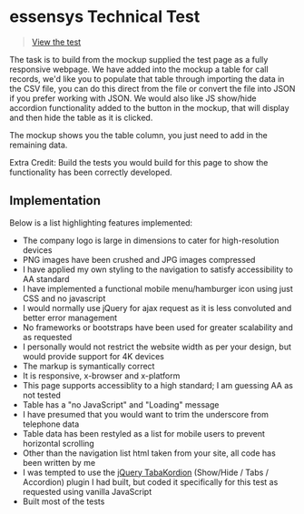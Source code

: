 # essensys Technical Test

> [View the test](https://rawgit.com/tariqkhan-co-uk/essensys/master/index.html)

The task is to build from the mockup supplied the test page as a fully responsive webpage. We have added into the mockup a table for call records, we'd like you to populate that table through importing the data in the CSV file, you can do this direct from the file or convert the file into JSON if you prefer working with JSON. We would also like JS show/hide accordion functionality added to the button in the mockup, that will display and then hide the table as it is clicked.

The mockup shows you the table column, you just need to add in the remaining data.

Extra Credit: Build the tests you would build for this page to show the functionality has been correctly developed.

## Implementation

Below is a list highlighting features implemented:
* The company logo is large in dimensions to cater for high-resolution devices
* PNG images have been crushed and JPG images compressed
* I have applied my own styling to the navigation to satisfy accessibility to AA standard
* I have implemented a functional mobile menu/hamburger icon using just CSS and no javascript
* I would normally use jQuery for ajax request as it is less convoluted and better error management
* No frameworks or bootstraps have been used for greater scalability and as requested
* I personally would not restrict the website width as per your design, but would provide support for 4K devices
* The markup is symantically correct
* It is responsive, x-browser and x-platform
* This page supports accessiblity to a high standard; I am guessing AA as not tested
* Table has a "no JavaScript" and "Loading" message
* I have presumed that you would want to trim the underscore from telephone data
* Table data has been restyled as a list for mobile users to prevent horizontal scrolling
* Other than the navigation list html taken from your site, all code has been written by me
* I was tempted to use the [jQuery TabaKordion](https://github.com/tariqkhan-co-uk/TabaKordion">) (Show/Hide / Tabs / Accordion) plugin I had built, but coded it specifically for this test as requested using vanilla JavaScript
* Built most of the tests
